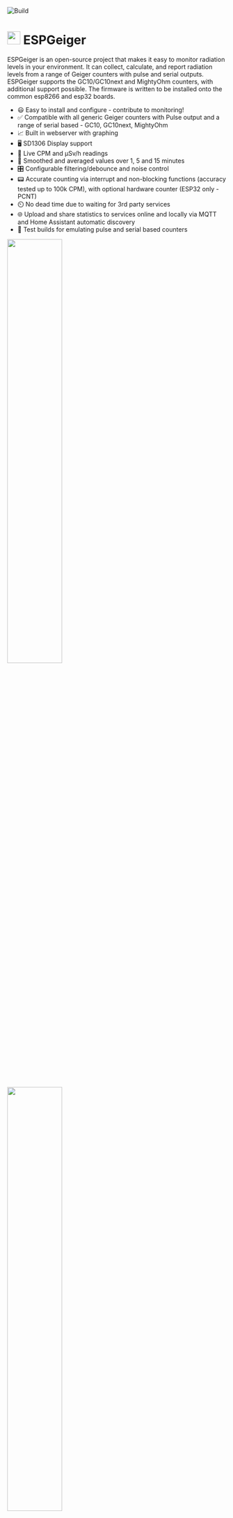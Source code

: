 ![Build](https://github.com/steadramon/ESPGeiger/workflows/Build/badge.svg?branch=main)
# <img src="https://raw.githubusercontent.com/steadramon/ESPGeiger/main/docs/img/ESPGeiger.svg" width="30px"/> ESPGeiger

ESPGeiger is an open-source project that makes it easy to monitor radiation levels in your environment. It can collect, calculate, and report radiation levels from a range of Geiger counters with pulse and serial outputs. ESPGeiger supports the GC10/GC10next and MightyOhm counters, with additional support possible. The firmware is written to be installed onto the common esp8266 and esp32 boards.

- 😃  Easy to install and configure - contribute to monitoring!
- ✅  Compatible with all generic Geiger counters with Pulse output and a range of serial based - GC10, GC10next, MightyOhm
- 📈  Built in webserver with graphing
- 🖥️   SD1306 Display support
- 🔴  Live CPM and μSv/h readings
- 🔢  Smoothed and averaged values over 1, 5 and 15 minutes
- 🎛️  Configurable filtering/debounce and noise control
- 📟  Accurate counting via interrupt and non-blocking functions (accuracy tested up to 100k CPM), with optional hardware counter (ESP32 only - PCNT)
- ⏲️  No dead time due to waiting for 3rd party services
- 🌐  Upload and share statistics to services online and locally via MQTT and Home Assistant automatic discovery
- 🚧  Test builds for emulating pulse and serial based counters

<img src="https://raw.githubusercontent.com/steadramon/ESPGeiger/main/docs/img/statuspage.png" width="50%"/>
<img src="https://raw.githubusercontent.com/steadramon/ESPGeiger/main/docs/img/settings.png" width="50%"/>

## Installation

### Web Installer

On your Chrome or Edge browser, visit our web installer here: https://install.espgeiger.com/

### Pre-built image

Select an image - the images are in the format `<esp_device>_<geiger_device>`

There are builds for both ESP32 and ESP8266 boards, both with builds for:

- Generic Pulse Counters (`pulse`)
- GC10 (`gc10`)
- GC10next (`gc10next`)
- MightyOhm (`mightyohm`)

For example, if you have an esp8266 and a generic pulse counter, use `esp8266_pulse-firmware.bin` - an ESP32 with a GC10 - `esp32_gc10-firmware.bin`

Use a tool such as esptool.py to flash the firmware to your ESP device.

### Building your own image

The project should build automatically with Platformio - it can be built with the Arduino IDE but will require you to satify the requirements by installing the libraries.

The `environments.ini` file defines some pre-built environments and examples of how the build can be configured. You can pick a combination of target board (esp32/esp8266) and geiger type (pulse/serial/GC10 etc)

1.  Open the PlatformIO IDE and open the ESPGeiger project.
2.  Edit the `platformio.ini` file to change `default_envs` to match the environment you want to build. 
3.  Click on the `Build` button in the PlatformIO IDE.
4.  The PlatformIO IDE will build the project.
5.  Once the project is built, you can upload it to your microcontroller.
6.  To upload the project to your microcontroller, click on the `Upload` button in the PlatformIO IDE.
7.  The PlatformIO IDE will upload the project to your microcontroller.

## Hardware

### Pulse counter

By default `GEIGER_RXPIN` is set to GPIO13. This is the pin you need to connect the Geiger pulse output to. Don't forget to connect ground as well!

<img src="https://raw.githubusercontent.com/steadramon/ESPGeiger/main/docs/img/cajoe-wemosd1.jpg" width="50%"/>

### Serial counter

By default `GEIGER_RXPIN` is set to GPIO13. This is the pin on the ESP you need to connect the Geiger counter serial TX pin to. Don't forget to have a common ground, as well!

The `GEIGER_TXPIN` is not currently in use for communication to the Geiger Counter.

### ESPGeiger-HW

Currently ESPGeiger-HW is in development testing, watch this space!

### Test/Emulation mode counter

**Note**: Publishing to public sites is disabled whilst ESPGeiger is in test mode.

By default `GEIGER_RXPIN` is set to GPIO13. By default `GEIGER_TXPIN` is set to GPIO12.

In either Test Pulse or Test Serial modes you can connect PIN 12 and 13 together with a jumper wire, to emulate a Geiger counter from ESPGeiger itself.

## Setup and Config

1.  Once installed, connect to the built-in Wifi on the ESP to set up your access point. The SSID will look like ESPGeiger-\<alpha-num\>
2.  When you connect a window show pop up asking for Wifi Configuration, if not browse to http://192.168.4.1/
3.  Select the SSID and insert the password for the network you'd like to connect to.
4.  Once connected to the network you can browse to the ESPGeiger IP address directly or enter `http://<name of the device>.local` into your browser, for example http://ESPGeiger-83e6a4.local

## Counters

### Annoucing ESPGeiger-HW

<img src="https://raw.githubusercontent.com/steadramon/ESPGeiger/main/docs/img/ESPGeiger-HW-STS-5.jpg" width="75%"/>
<img src="https://raw.githubusercontent.com/steadramon/ESPGeiger/main/docs/img/ESPGeiger-HW-J305.jpg" width="75%"/>

### Pulse Counters

The project is compatible with Generic Pulse-based geiger counters and the GC10next serial based counters.

- [DIY GeigerKit](https://sites.google.com/site/diygeigercounter/)
- [NetIO GC10](https://www.ebay.co.uk/usr/pelorymate)
- [RHElectronics](https://www.rhelectronics.store/diy-geiger-counter-kit)
- [GeigerHV](https://www.ebay.co.uk/usr/geigerhv)
- [GGreg20](https://www.tindie.com/stores/iotdev/)
- [MightyOhm Kit](https://www.tindie.com/stores/mightyohm/)
- [DiY-GDC](https://www.ebay.com/usr/impexeris)
- CAJOE (and other clones) RadiationD-v1.1

Simply connect the pulse output to GPIO13

<img src="https://raw.githubusercontent.com/steadramon/ESPGeiger/main/docs/img/D1mini-basicwiring.png" width="50%"/>
<img src="https://raw.githubusercontent.com/steadramon/ESPGeiger/main/docs/img/cajoe-wemosd1.jpg" width="50%"/>

### Serial Compatibility 

*Currently the serial integration is untested against some units until I can gain access to a device.*

Other Serial based should in theory be supportable with small changes to the codebase.

If you own or can offer a device below for testing and support, please get in touch!

- GC10 (original)
- MightyOhm
- GMC-320
- GGreg20

## Outputs
- MQTT
- Home Assistant (Autodiscovery)
- [ThingSpeak](https://thingspeak.com/channels/2087322)
- Radmon.org
- gmcmap.com

### MQTT Output

Automatically output every minute:

    ESPGeiger-129e0c/tele/lwt Online
    ESPGeiger-129e0c/tele/status {"uptime":"2T01:45:10","board":"ESP32","model":"GC10next","free_mem":191552,"ssid":"Wifi","ip":"192.168.1.123","rssi":-24}
    ESPGeiger-129e0c/stat/CPM 26.00
    ESPGeiger-129e0c/stat/uSv 0.10
    ESPGeiger-129e0c/stat/CPM5 25.00
    ESPGeiger-129e0c/stat/CPM15 25.00
    ...
    ESPGeiger-129e0c/tele/lwt Offline

### Home Assistant MQTT Autodiscovery

https://www.home-assistant.io/integrations/mqtt/#mqtt-discovery

<img src="https://raw.githubusercontent.com/steadramon/ESPGeiger/main/docs/img/ESPGeiger-Homeassistant.png" width="75%"/>

### Planned:
- ESPGeiger API
- Async Webserver/MQTT
- Configurable alarms

## Contributions

Contributions are welcomed, please feel free to raise a Pull Request for this. I am a new Arduino/C coder, so please feel free to suggest improvements to the code here to make it better for everyone!

## Thanks 🙏
Thanks for supporting libraries goes to:
- https://github.com/tzapu/WiFiManager
- https://github.com/khoih-prog/AsyncHTTPRequest_Generic
- https://github.com/gmag11/ESPNtpClient
- https://github.com/MattFryer/Smoothed
- https://github.com/knolleary/pubsubclient/
- https://github.com/bblanchon/ArduinoJson

And inspiration:
- https://github.com/1technophile/OpenMQTTGateway
- https://github.com/G4lile0/tinyGS/
- https://github.com/kapraran/FreqCountESP
